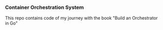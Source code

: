 ### Container Orchestration System

This repo contains code of my journey with the book "Build an Orchestrator in Go"

